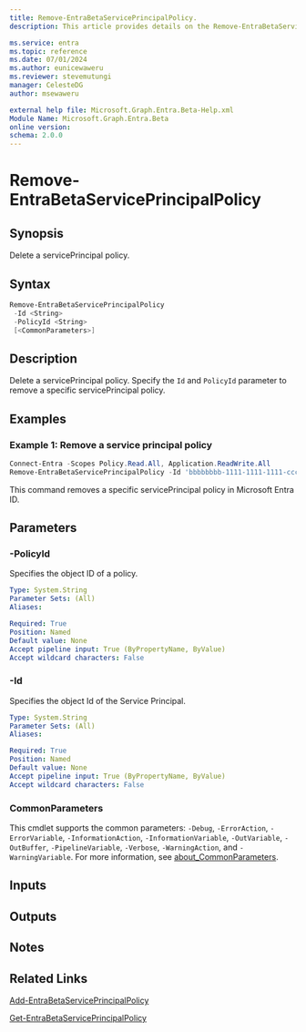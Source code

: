 ```yaml
---
title: Remove-EntraBetaServicePrincipalPolicy.
description: This article provides details on the Remove-EntraBetaServicePrincipalPolicy command.

ms.service: entra
ms.topic: reference
ms.date: 07/01/2024
ms.author: eunicewaweru
ms.reviewer: stevemutungi
manager: CelesteDG
author: msewaweru

external help file: Microsoft.Graph.Entra.Beta-Help.xml
Module Name: Microsoft.Graph.Entra.Beta
online version:
schema: 2.0.0
---
```


# Remove-EntraBetaServicePrincipalPolicy

## Synopsis

Delete a servicePrincipal policy.

## Syntax

```powershell
Remove-EntraBetaServicePrincipalPolicy 
 -Id <String> 
 -PolicyId <String> 
 [<CommonParameters>]
```

## Description

Delete a servicePrincipal policy. Specify the `Id` and `PolicyId` parameter to remove a specific servicePrincipal policy.

## Examples

### Example 1: Remove a service principal policy

```powershell
Connect-Entra -Scopes Policy.Read.All, Application.ReadWrite.All
Remove-EntraBetaServicePrincipalPolicy -Id 'bbbbbbbb-1111-1111-1111-cccccccccccc' -PolicyId 'ffffffff-5555-6666-7777-aaaaaaaaaaaa'
```

This command removes a specific servicePrincipal policy in Microsoft Entra ID.

## Parameters

### -PolicyId

Specifies the object ID of a policy.

```yaml
Type: System.String
Parameter Sets: (All)
Aliases:

Required: True
Position: Named
Default value: None
Accept pipeline input: True (ByPropertyName, ByValue)
Accept wildcard characters: False
```

### -Id

Specifies the object Id of the Service Principal.

```yaml
Type: System.String
Parameter Sets: (All)
Aliases:

Required: True
Position: Named
Default value: None
Accept pipeline input: True (ByPropertyName, ByValue)
Accept wildcard characters: False
```

### CommonParameters

This cmdlet supports the common parameters: `-Debug`, `-ErrorAction`, `-ErrorVariable`, `-InformationAction`, `-InformationVariable`, `-OutVariable`, `-OutBuffer`, `-PipelineVariable`, `-Verbose`, `-WarningAction`, and `-WarningVariable`. For more information, see [about_CommonParameters](https://go.microsoft.com/fwlink/?LinkID=113216).

## Inputs

## Outputs

## Notes

## Related Links

[Add-EntraBetaServicePrincipalPolicy](Add-EntraBetaServicePrincipalPolicy.md)

[Get-EntraBetaServicePrincipalPolicy](Get-EntraBetaServicePrincipalPolicy.md)
